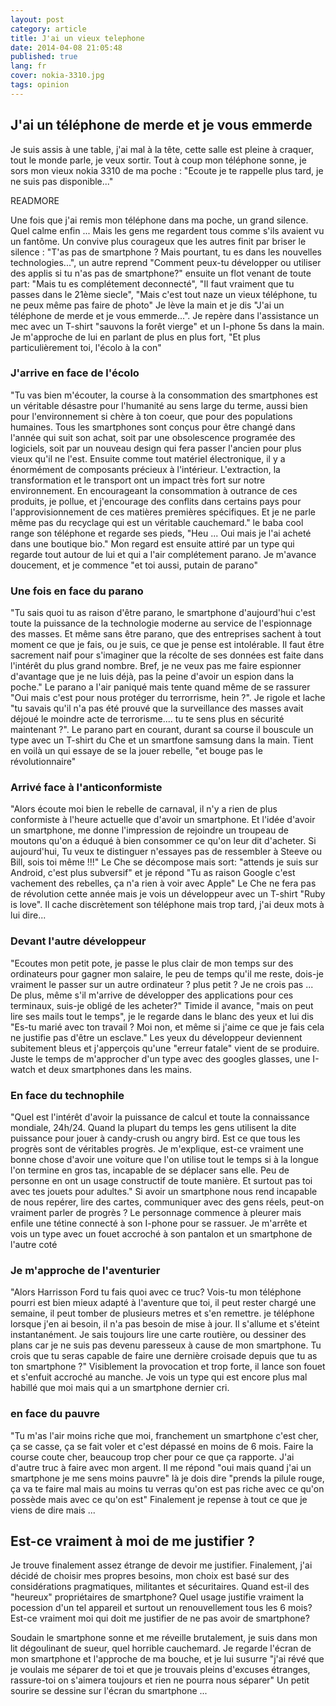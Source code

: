 ```yaml
---
layout: post
category: article
title: J'ai un vieux telephone
date: 2014-04-08 21:05:48
published: true
lang: fr
cover: nokia-3310.jpg
tags: opinion
---
```

## J'ai un téléphone de merde et je vous emmerde

Je suis assis à une table, j'ai mal à la tête, cette salle est pleine à craquer, tout le monde parle, je veux sortir. 
Tout à coup mon téléphone sonne, je sors mon vieux nokia 3310 de ma poche : "Ecoute je te rappelle plus tard, je ne suis pas disponible..."

READMORE

Une fois que j'ai remis mon téléphone dans ma poche, un grand silence. 
Quel calme enfin ... Mais les gens me regardent tous comme s'ils avaient vu un fantôme.
Un convive plus courageux que les autres finit par briser le silence :  "T'as pas de smartphone ? Mais pourtant, tu es dans les nouvelles technologies...", un autre reprend "Comment peux-tu développer ou utiliser des applis si tu n'as pas de smartphone?" ensuite un flot venant de toute part: "Mais tu es complétement deconnecté", "Il faut vraiment que tu passes dans le 21ème siecle", "Mais c'est tout naze un vieux téléphone, tu ne peux même pas faire de photo"
Je lève la main et je dis "J'ai un téléphone de merde et je vous emmerde...".
Je repère dans l'assistance un mec avec un T-shirt "sauvons la forêt vierge" et un I-phone 5s dans la main. 
Je m'approche de lui en parlant de plus en plus fort, "Et plus particulièrement toi, l'écolo à la con"

### J'arrive en face de l'écolo
"Tu vas bien m'écouter, la course à la consommation des smartphones est un véritable désastre pour l'humanité au sens large du terme, aussi bien pour l'environnement si chère à ton coeur, que pour des populations humaines.
Tous les smartphones sont conçus pour être changé dans l'année qui suit son achat, soit par une obsolescence programée des logiciels, soit par un nouveau design qui fera passer l'ancien pour plus vieux qu'il ne l'est. 
Ensuite comme tout matériel électronique, il y a énormément de composants précieux à l'intérieur. 
L'extraction, la transformation et le transport ont un impact très fort sur notre environnement. 
En encourageant la consommation à outrance de ces produits, je pollue, et j'encourage des conflits dans certains pays pour l'approvisionnement de ces matières premières spécifiques. 
Et je ne parle même pas du recyclage qui est un véritable cauchemard." 
le baba cool range son téléphone et regarde ses pieds, "Heu ... Oui mais je l'ai acheté dans une boutique bio."
Mon regard est ensuite attiré par un type qui regarde tout autour de lui et qui a l'air complétement parano.
Je m'avance doucement, et je commence "et toi aussi, putain de parano"

### Une fois en face du parano
"Tu sais quoi tu as raison d'être parano, le smartphone d'aujourd'hui c'est toute la puissance de la technologie moderne au service de l'espionnage des masses. 
Et même sans être parano, que des entreprises sachent à tout moment ce que je fais, ou je suis, ce que je pense est intolérable. 
Il faut être sacrement naif pour s'imaginer que la récolte de ses données est faite dans l'intérêt du plus grand nombre. 
Bref, je ne veux pas me faire espionner d'avantage que je ne luis déjà, pas la peine d'avoir un espion dans la poche."
Le parano a l'air paniqué mais tente quand même de se rassurer "Oui mais c'est pour nous protéger du terrorrisme, hein ?". 
Je rigole et lache "tu savais qu'il n'a pas été prouvé que la surveillance des masses avait déjoué le moindre acte de terrorisme.... tu te sens plus en sécurité maintenant ?".
Le parano part en courant, durant sa course il bouscule un type avec un T-shirt du Che et un smartfone samsung dans la main. 
Tient en voilà un qui essaye de se la jouer rebelle, "et bouge pas le révolutionnaire"

### Arrivé face à l'anticonformiste
"Alors écoute moi bien le rebelle de carnaval, il n'y a rien de plus conformiste à l'heure actuelle que d'avoir un smartphone.
Et l'idée d'avoir un smartphone, me donne l'impression de rejoindre un troupeau de moutons qu'on a éduqué à bien consommer ce qu'on leur dit d'acheter.
Si aujourd'hui, Tu veux te distinguer n'essayes pas de ressembler à Steeve ou Bill, sois toi même !!!"
Le Che se décompose mais sort: "attends je suis sur Android, c'est plus subversif" et je répond "Tu as raison Google c'est vachement des rebelles, ça n'a rien à voir avec Apple"
Le Che ne fera pas de révolution cette année mais je vois un développeur avec un T-shirt "Ruby is love".
Il cache discrètement son téléphone mais trop tard, j'ai deux mots à lui dire...

### Devant l'autre développeur
"Ecoutes mon petit pote, je passe le plus clair de mon temps sur des ordinateurs pour gagner mon salaire, le peu de temps qu'il me reste, dois-je vraiment le passer sur un autre ordinateur ? plus petit ? Je ne crois pas ...
De plus, même s'il m'arrive de développer des applications pour ces terminaux, suis-je obligé de les acheter?"
Timide il avance, "mais on peut lire ses mails tout le temps", je le regarde dans le blanc des yeux et lui dis
"Es-tu marié avec ton travail ? Moi non, et même si j'aime ce que je fais cela ne justifie pas d'être un esclave."
Les yeux du développeur deviennent subitement bleus et j'apperçois qu'une "erreur fatale" vient de se produire. 
Juste le temps de m'approcher d'un type avec des googles glasses, une I-watch et deux smartphones dans les mains. 

### En face du technophile
"Quel est l'intérêt d'avoir la puissance de calcul et toute la connaissance mondiale, 24h/24. 
Quand la plupart du temps les gens utilisent la dite puissance pour jouer à candy-crush ou angry bird. 
Est ce que tous les progrès sont de véritables progrès. 
Je m'explique, est-ce vraiment une bonne chose d'avoir une voiture que l'on utilise tout le temps si à la longue l'on termine en gros tas, incapable de se déplacer sans elle.
Peu de personne en ont un usage constructif de toute manière. Et surtout pas toi avec tes jouets pour adultes."
Si avoir un smartphone nous rend incapable de nous repérer, lire des cartes, communiquer avec des gens réels, peut-on vraiment parler de progrès ?
Le personnage commence à pleurer mais enfile une tétine connecté à son I-phone pour se rassuer.
Je m'arrête et vois un type avec un fouet accroché à son pantalon et un smartphone de l'autre coté 

### Je m'approche de l'aventurier
"Alors Harrisson Ford tu fais quoi avec ce truc? 
Vois-tu mon téléphone pourri est bien mieux adapté à l'aventure que toi, il peut rester chargé une semaine, il peut tomber de plusieurs metres et s'en remettre. 
je téléphone lorsque j'en ai besoin, il n'a pas besoin de mise à jour. Il s'allume et s'éteint instantanément.
Je sais toujours lire une carte routière, ou dessiner des plans car je ne suis pas devenu paresseux à cause de mon smartphone.
Tu crois que tu seras capable de faire une dernière croisade depuis que tu as ton smartphone ?"
Visiblement la provocation et trop forte, il lance son fouet et s'enfuit accroché au manche.
Je vois un type qui est encore plus mal habillé que moi mais qui a un smartphone dernier cri.

### en face du pauvre 
"Tu m'as l'air moins riche que moi, franchement un smartphone c'est cher, ça se casse, ça se fait voler et c'est dépassé en moins de 6 mois. 
Faire la course coute cher, beaucoup trop cher pour ce que ça rapporte. J'ai d'autre truc à faire avec mon argent.
Il me répond "oui mais quand j'ai un smartphone je me sens moins pauvre" là je dois dire "prends la pilule rouge, ça va te faire mal mais au moins tu verras qu'on est pas riche avec ce qu'on possède mais avec ce qu'on est"
Finalement je repense à tout ce que je viens de dire mais ...

## Est-ce vraiment à moi de me justifier ?
Je trouve finalement assez étrange de devoir me justifier. 
Finalement, j'ai décidé de choisir mes propres besoins, mon choix est basé sur des considérations pragmatiques, militantes et sécuritaires. 
Quand est-il des "heureux" propriétaires de smartphone? Quel usage justifie vraiment la pocession d'un tel appareil et surtout un renouvellement tous les 6 mois?
Est-ce vraiment moi qui doit me justifier de ne pas avoir de smartphone?

Soudain le smartphone sonne et me réveille brutalement, je suis dans mon lit dégoulinant de sueur, quel horrible cauchemard.
Je regarde l'écran de mon smartphone et l'approche de ma bouche, et je lui susurre "j'ai révé que je voulais me séparer de toi et que je trouvais pleins d'excuses étranges, rassure-toi on s'aimera toujours et rien ne pourra nous séparer"
Un petit sourire se dessine sur l'écran du smartphone ...
